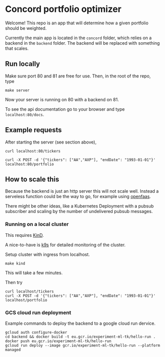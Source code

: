 
# Concord portfolio optimizer
Welcome!
This repo is an app that will determine how a given portfolio should be weighted.

Currently the main app is located in the `concord` folder, which relies on a backend in the `backend` folder. The backend will be replaced with something that scales.

## Run locally
Make sure port 80 and 81 are free for use. Then, in the root of the repo, type
```
make server
```
Now your server is running on 80 with a backend on 81.

To see the api documentation go to your browser and type `localhost:80/docs`.

## Example requests

After starting the server (see section above),
```
curl localhost:80/tickers
```

```
curl -X POST -d '{"tickers": ["AA","AXP"], "endDate": "1993-01-01"}' localhost:80/portfolio
```

## How to scale this

Because the backend is just an http server this will not scale well. Instead a serveless function could be the way to go, for example using [openfaas](https://www.openfaas.com/).

There might be other ideas, like a Kubernetes Deployment with a pubsub subscriber and scaling by the number of undelivered pubsub messages.

### Running on a local cluster

This requires [KinD](https://kind.sigs.k8s.io/docs/user/quick-start/#installation).

A nice-to-have is [k9s](https://github.com/derailed/k9s) for detailed monitoring of the cluster.

Setup cluster with ingress from localhost.
```
make kind
```
This will take a few minutes.

Then try
```
curl localhost/tickers
curl -X POST -d '{"tickers": ["AA","AXP"], "endDate": "1993-01-01"}' localhost/portfolio
```


### GCS cloud run deployment
Example commands to deploy the backend to a google cloud run dervice.
```
gcloud auth configure-docker
cd backend && docker build -t eu.gcr.io/experiment-ml-tk/hello-run .
docker push eu.gcr.io/experiment-ml-tk/hello-run
gcloud run deploy --image gcr.io/experiment-ml-tk/hello-run --platform managed
```